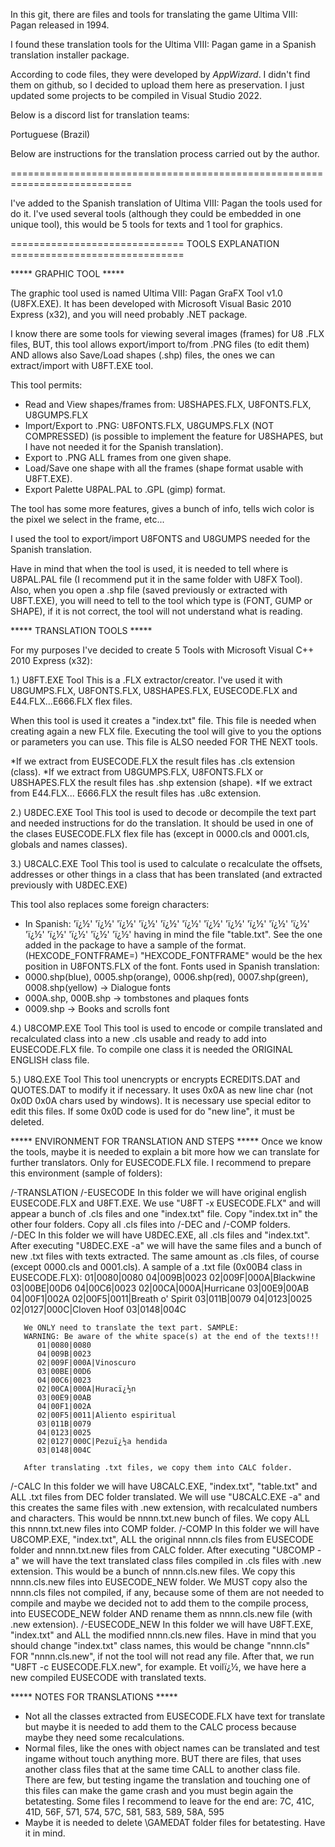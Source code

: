 In this git, there are files and tools for translating the game Ultima VIII: Pagan released in 1994.

I found these translation tools for the Ultima VIII: Pagan game in a Spanish translation installer package.

According to code files, they were developed by *AppWizard*. I didn't find them on github, so I decided to upload them here as preservation. I just updated some projects to be compiled in Visual Studio 2022.

Below is a discord list for translation teams:

Portuguese (Brazil)

Below are instructions for the translation process carried out by the author.


===========================================================================

I've added to the Spanish translation of Ultima VIII: Pagan the tools used for
do it. I've used several tools (although they could be embedded in one unique
tool), this would be 5 tools for texts and 1 tool for graphics.


============================== TOOLS EXPLANATION ==============================

***** GRAPHIC TOOL *****

The graphic tool used is named Ultima VIII: Pagan GraFX Tool v1.0 (U8FX.EXE).
It has been developed with Microsoft Visual Basic 2010 Express (x32), and
you will need probably .NET package.

I know there are some tools for viewing several images (frames)
for U8 .FLX files, BUT, this tool allows export/import to/from .PNG files
(to edit them) AND allows also Save/Load shapes (.shp) files, the ones
we can extract/import with U8FT.EXE tool.

This tool permits:
- Read and View shapes/frames from: U8SHAPES.FLX, U8FONTS.FLX, U8GUMPS.FLX
- Import/Export to .PNG: U8FONTS.FLX, U8GUMPS.FLX (NOT COMPRESSED)
  (is possible to implement the feature for U8SHAPES, but I have not needed
   it for the Spanish translation).
- Export to .PNG ALL frames from one given shape.
- Load/Save one shape with all the frames (shape format usable with U8FT.EXE).
- Export Palette U8PAL.PAL to .GPL (gimp) format.

The tool has some more features, gives a bunch of info, tells wich color
is the pixel we select in the frame, etc...

I used the tool to export/import U8FONTS and U8GUMPS needed for the Spanish
translation.

Have in mind that when the tool is used, it is needed to tell where is
U8PAL.PAL file (I recommend put it in the same folder with U8FX Tool).
Also, when you open a .shp file (saved previously or extracted with U8FT.EXE),
you will need to tell to the tool which type is (FONT, GUMP or SHAPE), if it
is not correct, the tool will not understand what is reading.


***** TRANSLATION TOOLS *****

For my purposes I've decided to create 5 Tools with
Microsoft Visual C++ 2010 Express (x32):

1.) U8FT.EXE Tool
This is a .FLX extractor/creator. I've used it with U8GUMPS.FLX, U8FONTS.FLX,
U8SHAPES.FLX, EUSECODE.FLX and E44.FLX...E666.FLX flex files.

When this tool is used it creates a "index.txt" file. This file is needed when
creating again a new FLX file. Executing the tool will give to you the options
or parameters you can use. This file is ALSO needed FOR THE NEXT tools.

*If we extract from EUSECODE.FLX the result files has .cls extension (class).
*If we extract from U8GUMPS.FLX, U8FONTS.FLX or U8SHAPES.FLX the result
 files has .shp extension (shape).
*If we extract from E44.FLX... E666.FLX the result files has .u8c extension.


2.) U8DEC.EXE Tool
This tool is used to decode or decompile the text part and needed instructions
for do the translation. It should be used in one of the clases EUSECODE.FLX
flex file has (except in 0000.cls and 0001.cls, globals and names classes).


3.) U8CALC.EXE Tool
This tool is used to calculate o recalculate the offsets, addresses or other
things in a class that has been translated (and extracted previously with
U8DEC.EXE)

This tool also replaces some foreign characters:
- In Spanish: 'ï¿½' 'ï¿½' 'ï¿½' 'ï¿½' 'ï¿½' 'ï¿½' 'ï¿½' 'ï¿½' 'ï¿½' 'ï¿½' 'ï¿½' 'ï¿½' 'ï¿½' 'ï¿½' 'ï¿½' 'ï¿½'
having in mind the file "table.txt". See the one added in the package to
have a sample of the format. (HEXCODE_FONTFRAME=<real character of language>)
"HEXCODE_FONTFRAME" would be the hex position in U8FONTS.FLX of the font.
Fonts used in Spanish translation:
- 0000.shp(blue), 0005.shp(orange), 0006.shp(red), 0007.shp(green),
  0008.shp(yellow) -> Dialogue fonts
- 000A.shp, 000B.shp -> tombstones and plaques fonts
- 0009.shp -> Books and scrolls font


4.) U8COMP.EXE Tool
This tool is used to encode or compile translated and recalculated class
into a new .cls usable and ready to add into EUSECODE.FLX file.
To compile one class it is needed the ORIGINAL ENGLISH class file.


5.) U8Q.EXE Tool
This tool unencrypts or encrypts ECREDITS.DAT and QUOTES.DAT to modify
it if necessary. It uses 0x0A as new line char (not 0x0D 0x0A chars
used by windows). It is necessary use special editor to edit this files.
If some 0x0D code is used for do "new line", it must be deleted.



***** ENVIRONMENT FOR TRANSLATION AND STEPS *****
Once we know the tools, maybe it is needed to explain a bit more how we
can translate for further translators. Only for EUSECODE.FLX file.
I recommend to prepare this environment (sample of folders):

/-TRANSLATION
   /-EUSECODE
       In this folder we will have original english EUSECODE.FLX and U8FT.EXE.
       We use "U8FT -x EUSECODE.FLX" and will appear a bunch of .cls files and
       one "index.txt" file.
       Copy "index.txt in" the other four folders.
       Copy all .cls files into /-DEC and /-COMP folders.     
   /-DEC
       In this folder we will have U8DEC.EXE, all .cls files and "index.txt".
       After executing "U8DEC.EXE -a" we will have the same files and a bunch
       of new .txt files with texts extracted. The same amount as .cls files,
       of course (except 0000.cls and 0001.cls).
       A sample of a .txt file (0x00B4 class in EUSECODE.FLX):
          01|0080|0080
          04|009B|0023
          02|009F|000A|Blackwine 
          03|00BE|00D6
          04|00C6|0023
          02|00CA|000A|Hurricane 
          03|00E9|00AB
          04|00F1|002A
          02|00F5|0011|Breath o' Spirit 
          03|011B|0079
          04|0123|0025
          02|0127|000C|Cloven Hoof 
          03|0148|004C       
          
       We ONLY need to translate the text part. SAMPLE:
       WARNING: Be aware of the white space(s) at the end of the texts!!!
          01|0080|0080
          04|009B|0023
          02|009F|000A|Vinoscuro 
          03|00BE|00D6
          04|00C6|0023
          02|00CA|000A|Huracï¿½n 
          03|00E9|00AB
          04|00F1|002A
          02|00F5|0011|Aliento espiritual 
          03|011B|0079
          04|0123|0025
          02|0127|000C|Pezuï¿½a hendida 
          03|0148|004C   
       
       After translating .txt files, we copy them into CALC folder.    
   /-CALC
       In this folder we will have U8CALC.EXE, "index.txt", "table.txt" and
       ALL .txt files from DEC folder translated.
       We will use "U8CALC.EXE -a" and this creates the same files with
       .new extension, with recalculated numbers and characters.
       This would be nnnn.txt.new bunch of files.
       We copy ALL this nnnn.txt.new files into COMP folder.
   /-COMP
       In this folder we will have U8COMP.EXE, "index.txt", ALL the original
       nnnn.cls files from EUSECODE folder and nnnn.txt.new files from
       CALC folder.
       After executing "U8COMP -a" we will have the text translated class
       files compiled in .cls files with .new extension.
       This would be a bunch of nnnn.cls.new files.
       We copy this nnnn.cls.new files into EUSECODE_NEW folder.
       We MUST copy also the nnnn.cls files not compiled, if any, because some
       of them are not needed to compile and maybe we decided not to add them
       to the compile process, into EUSECODE_NEW folder AND rename them as
       nnnn.cls.new file (with .new extension).
   /-EUSECODE_NEW
       In this folder we will have U8FT.EXE, "index.txt" and ALL the
       modified nnnn.cls.new files.
       Have in mind that you should change "index.txt" class names,
       this would be change "nnnn.cls" FOR "nnnn.cls.new", if not the tool
       will not read any file.
       After that, we run "U8FT -c EUSECODE.FLX.new", for example.
       Et voilï¿½, we have here a new compiled EUSECODE with translated
       texts.


***** NOTES FOR TRANSLATIONS *****

- Not all the classes extracted from EUSECODE.FLX have text for translate
  but maybe it is needed to add them to the CALC process because maybe
  they need some recalculations.
- Normal files, like the ones with object names can be translated and
  test ingame without touch anything more.
  BUT there are files, that uses another class files that at the same time
  CALL to another class file.
  There are few, but testing ingame the translation and touching one
  of this files can make the game crash and you must begin again
  the betatesting.
  Some files I recommend to leave for the end are:
    7C, 41C, 41D, 56F, 571, 574, 57C, 581, 583, 589, 58A, 595
- Maybe it is needed to delete \GAMEDAT folder files for betatesting.
  Have it in mind.


